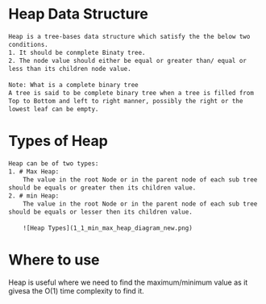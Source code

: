# Heap Data Structure
	Heap is a tree-bases data structure which satisfy the the below two conditions.
	1. It should be conmplete Binaty tree.
	2. The node value should either be equal or greater than/ equal or less than its children node value.
	
	Note: What is a complete binary tree
	A tree is said to be complete binary tree when a tree is filled from Top to Bottom and left to right manner, possibly the right or the lowest leaf can be empty.
	
# Types of Heap
	Heap can be of two types:
	1. # Max Heap:
		The value in the root Node or in the parent node of each sub tree should be equals or greater then its children value.
	2. # min Heap:
		The value in the root Node or in the parent node of each sub tree should be equals or lesser then its children value.
		
		![Heap Types](1_1_min_max_heap_diagram_new.png)
		
# Where to use
 Heap is useful where we need to find the maximum/minimum value as it givesa the O(1) time complexity to find it.
		
